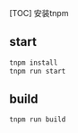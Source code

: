 [TOC]
安装tnpm

## start 

```javascript
tnpm install 
tnpm run start
```
## build 
```javascript
tnpm run build
```